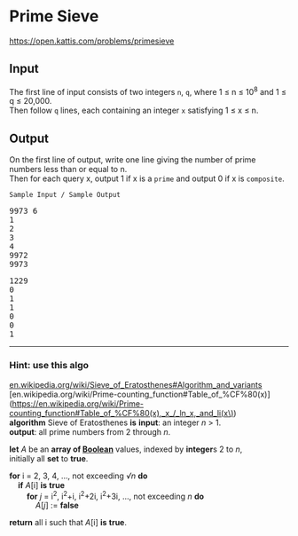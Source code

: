 # Prime Sieve
https://open.kattis.com/problems/primesieve

## Input

The first line of input consists of two integers `n`, `q`, where 1 ≤ n ≤ 10<sup>8</sup> and 1 ≤ q ≤ 20,000.  
Then follow `q` lines, each containing an integer `x` satisfying 1 ≤ x ≤ n.
## Output

On the first line of output, write one line giving the number of prime numbers less than or equal to n.  
Then for each query x, output 1 if x is a `prime` and output 0 if x is `composite`.  

`Sample Input / Sample Output`  

<pre>
9973 6
1
2
3
4
9972
9973
</pre>
<pre>
1229
0
1
1
0
0
1
</pre>

***

### Hint: use this algo
[en.wikipedia.org/wiki/Sieve_of_Eratosthenes#Algorithm_and_variants](https://en.wikipedia.org/wiki/Sieve_of_Eratosthenes#Algorithm_and_variants)  
[en.wikipedia.org/wiki/Prime-counting_function#Table_of_%CF%80(x)](https://en.wikipedia.org/wiki/Prime-counting_function#Table_of_%CF%80(x),_x_/_ln_x,_and_li(x\))  
**algorithm** Sieve of Eratosthenes **is**  **input**: an integer _n_ > 1.  
**output**: all prime numbers from 2 through _n_.  

**let** _A_ be an **array of [Boolean](https://en.wikipedia.org/wiki/Boolean_data_type "Boolean data type")** values, indexed by **integer**s 2 to _n_,  
initially all **set** to **true**.  

**for** i = 2, 3, 4, ..., not exceeding _√n_ **do**  
&nbsp; &nbsp; **if** _A_[i] **is** **true**  
&nbsp; &nbsp; &nbsp; &nbsp; **for** _j_ = i<sup>2</sup>, i<sup>2</sup>+i, i<sup>2</sup>+2i, i<sup>2</sup>+3i, ..., not exceeding _n_ **do**  
&nbsp; &nbsp; &nbsp; &nbsp; &nbsp; &nbsp; _A_[_j_] := **false**  

**return** all i such that _A_[i] **is** **true**.  
